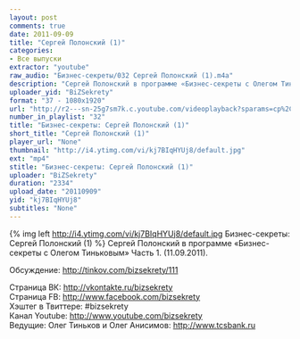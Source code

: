 ```yaml
---
layout: post
comments: true
date: 2011-09-09
title: "Сергей Полонский (1)"
categories:
- Все выпуски
extractor: "youtube"
raw_audio: "Бизнес-секреты/032 Сергей Полонский (1).m4a"
description: "Сергей Полонский в программе «Бизнес-секреты с Олегом Тиньковым» Часть 1.  (11.09.2011).\n\nОбсуждение: http://tinkov.com/bizsekrety/111\n\nСтраница ВК: http://vkontakte.ru/bizsekrety\nСтраница FB: http://www.facebook.com/bizsekrety\nХэштег в Твиттере: #bizsekrety\nКанал Youtube: http://www.youtube.com/bizsekrety\nВедущие: Олег Тиньков и Олег Анисимов: http://www.tcsbank.ru"
uploader_yid: "BiZSekrety"
format: "37 - 1080x1920"
url: "http://r2---sn-25g7sm7k.c.youtube.com/videoplayback?sparams=cp%2Cid%2Cip%2Cipbits%2Citag%2Cratebypass%2Csource%2Cupn%2Cexpire&newshard=yes&mv=m&ratebypass=yes&ipbits=8&key=yt1&ip=92.255.182.31&expire=1362522339&source=youtube&fexp=916807%2C916623%2C920704%2C912806%2C902000%2C922403%2C922405%2C929901%2C913605%2C925006%2C906938%2C931202%2C908529%2C920201%2C930101%2C930603%2C906834%2C926403%2C913570%2C901451&ms=au&sver=3&cp=U0hVR1VNUF9IU0NONV9NR1REOnN4WGx5X3EyTXli&mt=1362495854&itag=37&id=923ec122a1d8523f&upn=Dy3NFUPDdlA&signature=31F854C1C8F7E89360BF0F77FACA210479B8E201.93281B9ECA2C0C53C8C1754C4E63612F62A02D5F"
number_in_playlist: "32"
title: "Бизнес-секреты: Сергей Полонский (1)"
short_title: "Сергей Полонский (1)"
player_url: "None"
thumbnail: "http://i4.ytimg.com/vi/kj7BIqHYUj8/default.jpg"
ext: "mp4"
stitle: "Бизнес-секреты: Сергей Полонский (1)"
uploader: "BiZSekrety"
duration: "2334"
upload_date: "20110909"
yid: "kj7BIqHYUj8"
subtitles: "None"
---
```


{% img left http://i4.ytimg.com/vi/kj7BIqHYUj8/default.jpg Бизнес-секреты: Сергей Полонский (1) %}
Сергей Полонский в программе «Бизнес-секреты с Олегом Тиньковым» Часть 1.  (11.09.2011).  
  
Обсуждение: http://tinkov.com/bizsekrety/111  
  
Страница ВК: http://vkontakte.ru/bizsekrety  
Страница FB: http://www.facebook.com/bizsekrety  
Хэштег в Твиттере: #bizsekrety  
Канал Youtube: http://www.youtube.com/bizsekrety  
Ведущие: Олег Тиньков и Олег Анисимов: http://www.tcsbank.ru
